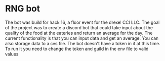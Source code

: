 # RNG bot
The bot was build for hack 16, a floor event for the drexel CCI LLC. 
The goal of the project was to create a discord bot that could take input about the quality of the food at the eateries and return an average for the day.
The current functionality is that you can input data and get an average. You can also storage data to a cvs file.
The bot doesn't have a token in it at this time. To run it you need to change the token and guild in the env file to valid values
